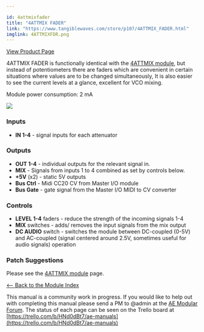 ```yaml
---

id: 4attmixfader
title: "4ATTMIX FADER"
link: "https://www.tangiblewaves.com/store/p107/4ATTMIX_FADER.html"
imglink: 4ATTMIXFDR.png
---
```



[View Product Page](https://www.tangiblewaves.com/store/p107/4ATTMIX_FADER.html)

4ATTMIX FADER is functionally identical with the [4ATTMIX module](https://wiki.aemodular.com/pmwiki.php/AeManual/4ATTMIX), but instead of potentiometers there are faders which are convenient in certain situations where values are to be changed simultaneously, It is also easier to see the current levels at a glance, excellent for VCO mixing.

Module power consumption: 2 mA

[![](/images/th00---4ATTMIXFDR.png.jpg)](https://wiki.aemodular.com/uploads/AeManual/4ATTMIXFADER/4ATTMIXFDR.png "4ATTMIXFDR")

### Inputs

*   **IN 1-4** - signal inputs for each attenuator

### Outputs

*   **OUT 1-4** - individual outputs for the relevant signal in.
*   **MIX** - Signals from inputs 1 to 4 combined as set by controls below.
*   **+5V** (x2) - static 5V outputs
*   **Bus Ctrl** - Midi CC20 CV from Master I/O module
*   **Bus Gate** - gate signal from the Master I/O MIDI to CV converter

### Controls

*   **LEVEL 1-4** faders - reduce the strength of the incoming signals 1-4
*   **MIX** switches - adds/ removes the input signals from the mix output
*   **DC AUDIO** switch - switches the module between DC-coupled (0-5V) and AC-coupled (signal centered around 2.5V, sometimes useful for audio signals) operation

### Patch Suggestions

Please see the [4ATTMIX module](https://wiki.aemodular.com/pmwiki.php/AeManual/4ATTMIX) page.

[<-- Back to the Module Index](https://wiki.aemodular.com/pmwiki.php/AeManual/Modules)

This manual is a community work in progress. If you would like to help out with completing this manual please send a PM to @admin at the [AE Modular Forum](http://forum.aemodular.com). The status of each page can be seen on the Trello board at [https://trello.com/b/HNd0dBt7/ae-manuals](https://trello.com/b/HNd0dBt7/ae-manuals)